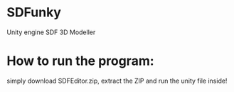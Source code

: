 # SDFunky
Unity engine SDF 3D Modeller

# How to run the program:
simply download SDFEditor.zip, extract the ZIP and run the unity file inside!

